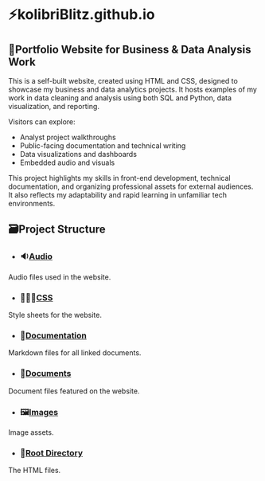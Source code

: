 # ⚡kolibriBlitz.github.io
## 💼Portfolio Website for Business & Data Analysis Work
This is a self-built website, created using HTML and CSS, designed to showcase my business and data analytics projects. It hosts examples of my work in data cleaning and analysis using both SQL and Python, data visualization, and reporting.

Visitors can explore:
- Analyst project walkthroughs
- Public-facing documentation and technical writing
- Data visualizations and dashboards
- Embedded audio and visuals

This project highlights my skills in front-end development, technical documentation, and organizing professional assets for external audiences. It also reflects my adaptability and rapid learning in unfamiliar tech environments.

## 🗃Project Structure
- ### 🔉[Audio](https://github.com/kolibriBlitz/kolibriBlitz.github.io/tree/main/Audio)
Audio files used in the website.
- ### 👩🏼‍💻[CSS](https://github.com/kolibriBlitz/kolibriBlitz.github.io/tree/main/CSS)
Style sheets for the website.
- ### 📝[Documentation](https://github.com/kolibriBlitz/kolibriBlitz.github.io/tree/main/Documentation)
Markdown files for all linked documents.
- ### 📃[Documents](https://github.com/kolibriBlitz/kolibriBlitz.github.io/tree/main/Documents)
Document files featured on the website.
- ### 🖼[Images](https://github.com/kolibriBlitz/kolibriBlitz.github.io/tree/main/Images)
Image assets.
- ### 📂[Root Directory](https://github.com/kolibriBlitz/kolibriBlitz.github.io/tree/main)
The HTML files.
